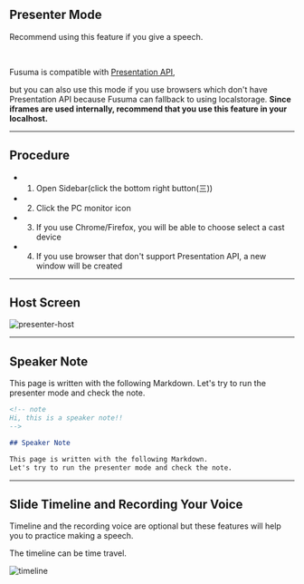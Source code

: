 <!-- section-title: Presenter Mode -->

## Presenter Mode

Recommend using this feature if you give a speech.

<br />

Fusuma is compatible with [Presentation API](https://developer.mozilla.org/en-US/docs/Web/API/Presentation_API),

but you can also use this mode if you use browsers which don't have Presentation API because Fusuma can fallback to using localstorage. **Since iframes are used internally, recommend that you use this feature in your localhost.**

---

## Procedure

- 1. Open Sidebar(click the bottom right button(三))
- 2. Click the PC monitor icon
- 3. If you use Chrome/Firefox, you will be able to choose select a cast device
- 4. If you use browser that don't support Presentation API, a new window will be created

---

## Host Screen

![presenter-host](../../../site/docs/assets/presenter-host.png?w=70%)

---

<!-- note
Hi, this is a speaker note!!
-->

## Speaker Note

This page is written with the following Markdown.
Let's try to run the presenter mode and check the note.

```md
<!-- note
Hi, this is a speaker note!!
-->

## Speaker Note

This page is written with the following Markdown.
Let's try to run the presenter mode and check the note.
```

---

## Slide Timeline and Recording Your Voice

Timeline and the recording voice are optional but these features will help you to practice making a speech.

The timeline can be time travel.

![timeline](../../../site/docs/assets/presenter-mode-timeline.png?w=60%)
